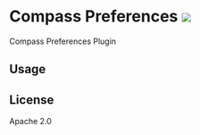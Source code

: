 # Compass Preferences [![][travis_img]][travis_url]

Compass Preferences Plugin

## Usage

## License

Apache 2.0

[travis_img]: https://travis-ci.com/10gen/10gen/preferences.svg?style=flat-square
[travis_url]: https://travis-ci.com/10gen/preferences
